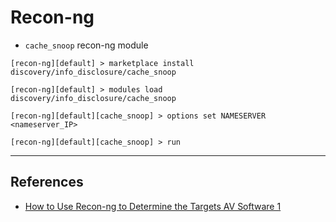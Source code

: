 # Recon-ng

- `cache_snoop` recon-ng module

```
[recon-ng][default] > marketplace install discovery/info_disclosure/cache_snoop

[recon-ng][default] > modules load discovery/info_disclosure/cache_snoop

[recon-ng][default][cache_snoop] > options set NAMESERVER <nameserver_IP>

[recon-ng][default][cache_snoop] > run
```

---
## References

- [How to Use Recon-ng to Determine the Targets AV Software 1](https://www.hackers-arise.com/post/2016/05/23/How-to-Use-Reconng-to-Determine-the-Targets-AV-Software-1)